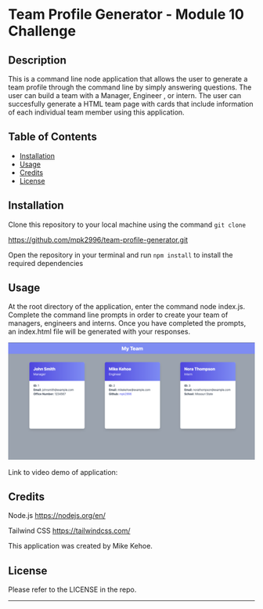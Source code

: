 # Team Profile Generator - Module 10 Challenge

## Description

This is a command line node application that allows the user to generate a team profile through the command line by simply answering questions. The user can build a team with a Manager, Engineer , or intern. The user can succesfully generate a HTML team page with cards that include information of each individual team member using this application.

## Table of Contents

- [Installation](#installation)
- [Usage](#usage)
- [Credits](#credits)
- [License](#license)

## Installation

Clone this repository to your local machine using the command `git clone`

https://github.com/mpk2996/team-profile-generator.git

Open the repository in your terminal and run `npm install` to install the required dependencies

## Usage

At the root directory of the application, enter the command node index.js. Complete the command line prompts in order to create your team of managers, engineers and interns. Once you have completed the prompts, an index.html file will be generated with your responses.


![Sample Website Preview](./assets/team-profile-demo.png)

Link to video demo of application:


## Credits

Node.js
https://nodejs.org/en/

Tailwind CSS 
https://tailwindcss.com/

This application was created by Mike Kehoe.

## License

Please refer to the LICENSE in the repo.

---